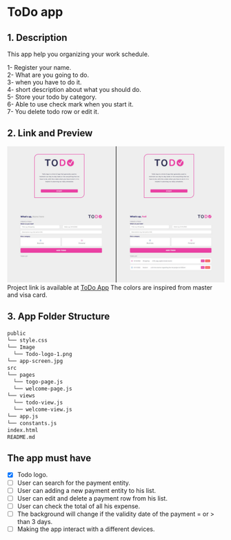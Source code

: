 # ToDo app

## 1. Description

This app help you organizing your work schedule.</br>

1- Register your name.</br>
2- What are you going to do.</br>
3- when you have to do it.</br>
4- short description about what you should do.</br>
5- Store your todo by category.</br>
6- Able to use check mark when you start it.</br>
7- You delete todo row or edit it.

## 2. Link and Preview

![App view](./public/app-screen.jpg)
Project link is available at [ToDo App](https://fadi-todo-app.netlify.app/)
The colors are inspired from master and visa card.

## 3. App Folder Structure

```text
public
└── style.css
└── Image
  └── Todo-logo-1.png
└── app-screen.jpg
src
└── pages
  └── togo-page.js
  └── welcome-page.js
└── views
  └── todo-view.js
  └── welcome-view.js
└── app.js
└── constants.js
index.html
README.md
```

## The app must have

- [x] Todo logo.
- [ ] User can search for the payment entity.
- [ ] User can adding a new payment entity to his list.
- [ ] User can edit and delete a payment row from his list.
- [ ] User can check the total of all his expense.
- [ ] The background will change if the validity date of the payment = or > than 3 days.
- [ ] Making the app interact with a different devices.
